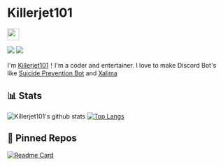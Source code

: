 # Killerjet101


<img src="https://user-images.githubusercontent.com/5679180/79618120-0daffb80-80be-11ea-819e-d2b0fa904d07.gif" width="27px"> 

![](https://visitor-badge.laobi.icu/badge?page_id=Killerjet101)
![](https://discord-md-badge.vercel.app/api/shield/224207524411211777?style=flat-square)


I'm [Killerjet101](https://github.com/BestLeaks)！I'm a coder and entertainer. I love to make Discord Bot's like [Suicide Prevention Bot](https://spbot.ml/) and [Xalima](https://xalima.gq)



## 📊 Stats

![Killerjet101's github stats](https://github-readme-stats.vercel.app/api?username=Killerjet101&count_private=true&show_icons=true&theme=default) 
[![Top Langs](https://github-readme-stats.vercel.app/api/top-langs/?username=Killerjet101&langs_count=3)](https://github.com/anuraghazra/github-readme-stats)


## 📌 Pinned Repos

[![Readme Card](https://github-readme-stats.vercel.app/api/pin/?username=Bobrobot1&repo=Suicide-Prevention-Bot)](https://github.com/Bobrobot1/Suicide-Prevention-Bot)
